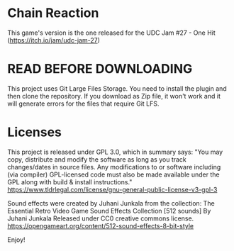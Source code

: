 # Chain Reaction
This game's version is the one released for the UDC Jam #27 - One Hit (https://itch.io/jam/udc-jam-27)

# READ BEFORE DOWNLOADING
This project uses Git Large Files Storage. You need to install the plugin and then clone the repository. If you download as Zip file, it won't work and it will generate errors for the files that require Git LFS.

# Licenses
This project is released under GPL 3.0, which in summary says:
"You may copy, distribute and modify the software as long as you track changes/dates in source files. Any modifications to or software including (via compiler) GPL-licensed code must also be made available under the GPL along with build & install instructions."
https://www.tldrlegal.com/license/gnu-general-public-license-v3-gpl-3

Sound effects were created by Juhani Junkala from the collection:
The Essential Retro Video Game Sound Effects Collection [512 sounds] By Juhani Junkala
Released under CC0 creative commons license.
https://opengameart.org/content/512-sound-effects-8-bit-style

Enjoy!
